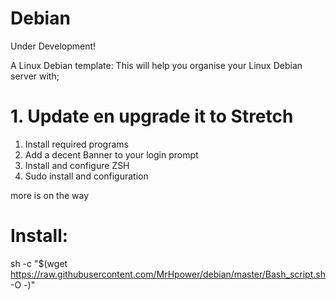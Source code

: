 # Debian
Under Development!

A Linux Debian template:
This will help you organise your Linux Debian server with;
# 1. Update en upgrade it to Stretch
1. Install required programs
2. Add a decent Banner to your login prompt
3. Install and configure ZSH
4. Sudo install and configuration

more is on the way


# Install:
sh -c "$(wget https://raw.githubusercontent.com/MrHpower/debian/master/Bash_script.sh -O -)"
